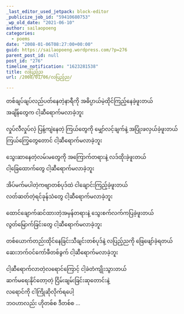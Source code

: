 ```yaml
---
_last_editor_used_jetpack: block-editor
_publicize_job_id: "59410680753"
_wp_old_date: "2021-06-10"
author: sailaopoeng
categories:
  - poems
date: "2008-01-06T08:27:00+00:00"
guid: https://sailaopoeng.wordpress.com/?p=276
parent_post_id: null
post_id: "276"
timeline_notification: "1623281538"
title: လပြည့်ည
url: /2008/01/06/လပြည့်ည/

---
```

တစ်ချပ်ချပ်လည်ပတ်နေတဲ့နာရီကို အဓိပ္ပာယ်မဲ့ထိုင်ကြည့်နေခဲ့ဖူးတယ်  
အချိန်တွေက ငါ့ဆီရောက်မလာခဲ့ဘူး

လှုပ်လီလှုပ်လဲ့ ပြန့်ကျဲနေတဲ့ ကြယ်တွေကို မျှော်လင့်ချက်နဲ့ အပြုံးဖလှယ်ခဲ့ဖူးတယ်  
ကြယ်ကြွေတွေတောင် ငါ့ဆီရောက်မလာခဲ့ဘူး

သွေးဆာနေတဲ့လမ်းမတွေကို အကြောက်တရားနဲ့ လဒ်ထိုးခဲ့ဖူးတယ်  
ငါ့ခြေထောက်တွေ ငါ့ဆီရောက်မလာခဲ့ဘူး

အိပ်မက်မပါတဲ့ကဗျာတစ်ပုဒ်ထဲ ငါချောင်းကြည့်ခဲ့ဖူးတယ်  
လတ်ဆတ်တဲ့ရင်ခုန်သံတွေ ငါ့ဆီရောက်မလာခဲ့ဘူး

ထောင်ချောက်ဆင်ထားတဲ့အမှန်တရားနဲ့ သွေးစက်လက်ကပြခဲ့ဖူးတယ်  
လွတ်မြောက်ခြင်းတွေ ငါ့ဆီရောက်မလာခဲ့ဘူး

တစ်ယောက်တည်းထိုင်နေခြင်းသီချင်းတစ်ပုဒ်နဲ့ လပြည့်ညကို ဖြေဖျော်ခဲ့ရတယ်  
ဆေးဘက်ဝင်ကော်ဖီတစ်ခွက် ငါ့ဆီရောက်မလာခဲ့ဘူး

ငါ့ဆီရောက်လာတဲ့လရောင်ကြောင့် ငါ့ခဲတံကျိုးသွားတယ်  
ဆက်မရေးနိုင်တော့တဲ့ ငြိမ်းချမ်းခြင်းဆုတောင်းနဲ့  
လရောင်ကို ငါကြိုဆိုလိုက်ရပေါ့  
ဘဝဟာလည်း ဟိုတစ်စ ဒီတစ်စ …
